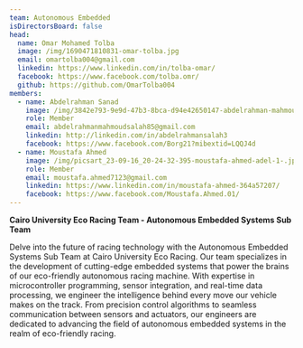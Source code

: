 ```yaml
---
team: Autonomous Embedded
isDirectorsBoard: false
head:
  name: Omar Mohamed Tolba
  image: /img/1690471810831-omar-tolba.jpg
  email: omartolba004@gmail.com
  linkedin: https://www.linkedin.com/in/tolba-omar/
  facebook: https://www.facebook.com/tolba.omr/
  github: https://github.com/OmarTolba004
members:
  - name: Abdelrahman Sanad
    image: /img/3842e793-9e9d-47b3-8bca-d94e42650147-abdelrahman-mahmoud.jpeg
    role: Member
    email: abdelrahmanmahmoudsalah85@gmail.com
    linkedin: http://linkedin.com/in/abdelrahmansalah3
    facebook: https://www.facebook.com/Borg21?mibextid=LQQJ4d
  - name: Moustafa Ahmed
    image: /img/picsart_23-09-16_20-24-32-395-moustafa-ahmed-adel-1-.jpg
    role: Member
    email: moustafa.ahmed7123@gmail.com
    linkedin: https://www.linkedin.com/in/moustafa-ahmed-364a57207/
    facebook: https://www.facebook.com/Moustafa.Ahmed.01/
---
```

**Cairo University Eco Racing Team - Autonomous Embedded Systems Sub Team**

Delve into the future of racing technology with the Autonomous Embedded Systems Sub Team at Cairo University Eco Racing. Our team specializes in the development of cutting-edge embedded systems that power the brains of our eco-friendly autonomous racing machine. With expertise in microcontroller programming, sensor integration, and real-time data processing, we engineer the intelligence behind every move our vehicle makes on the track. From precision control algorithms to seamless communication between sensors and actuators, our engineers are dedicated to advancing the field of autonomous embedded systems in the realm of eco-friendly racing.